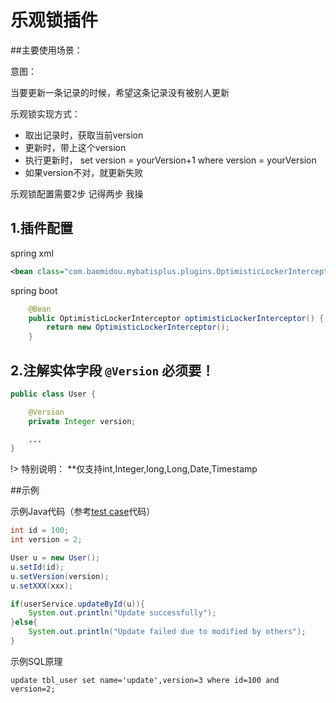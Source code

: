 # 乐观锁插件

##主要使用场景：

意图： 

当要更新一条记录的时候，希望这条记录没有被别人更新

乐观锁实现方式：
* 取出记录时，获取当前version
* 更新时，带上这个version
* 执行更新时， set version = yourVersion+1 where version = yourVersion
* 如果version不对，就更新失败

乐观锁配置需要2步 记得两步 我操
## 1.插件配置
spring xml
```xml
<bean class="com.baomidou.mybatisplus.plugins.OptimisticLockerInterceptor"/>
```
spring boot
```java
    @Bean
    public OptimisticLockerInterceptor optimisticLockerInterceptor() {
        return new OptimisticLockerInterceptor();
    }
```

## 2.注解实体字段 `@Version` 必须要！
```java
public class User {

    @Version
    private Integer version;

    ...
}
```

!> 特别说明： **仅支持int,Integer,long,Long,Date,Timestamp


##示例

示例Java代码（参考[test case](https://gitee.com/baomidou/mybatis-plus/blob/2.x/mybatis-plus-core/src/test/java/com/baomidou/mybatisplus/test/h2/H2UserExtendsTest.java)代码）

```java
int id = 100;
int version = 2;

User u = new User();
u.setId(id);
u.setVersion(version);
u.setXXX(xxx);

if(userService.updateById(u)){
    System.out.println("Update successfully");
}else{
    System.out.println("Update failed due to modified by others");
}

```

示例SQL原理

```text
update tbl_user set name='update',version=3 where id=100 and version=2;
```

